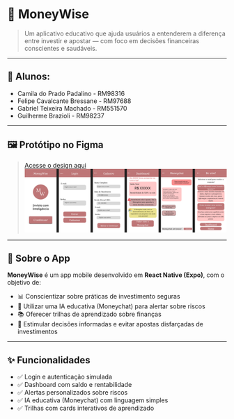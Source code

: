 # 💼 MoneyWise

> Um aplicativo educativo que ajuda usuários a entenderem a diferença entre investir e apostar — com foco em decisões financeiras conscientes e saudáveis.

---

## 🚀 Alunos:
- Camila do Prado Padalino - RM98316
- Felipe Cavalcante Bressane - RM97688
- Gabriel Teixeira Machado - RM551570
- Guilherme Brazioli - RM98237

---

## 🖼️ Protótipo no Figma

> [Acesse o design aqui](https://www.figma.com/proto/JWp8bp8wZR4vII4Y3cy529/MoneyWise-App?node-id=3-2&t=Ai8ybSaRkaZMok2K-1)
![MoneyWise Preview](./assets/MoneyWise%20App.jpg)

---

## 📱 Sobre o App

**MoneyWise** é um app mobile desenvolvido em **React Native (Expo)**, com o objetivo de:

- 📊 Conscientizar sobre práticas de investimento seguras
- 🤖 Utilizar uma IA educativa (Moneychat) para alertar sobre riscos
- 📚 Oferecer trilhas de aprendizado sobre finanças
- 🧠 Estimular decisões informadas e evitar apostas disfarçadas de investimentos

---

## ✨ Funcionalidades

- ✅ Login e autenticação simulada
- ✅ Dashboard com saldo e rentabilidade
- ✅ Alertas personalizados sobre riscos
- ✅ IA educativa (Moneychat) com linguagem simples
- ✅ Trilhas com cards interativos de aprendizado
